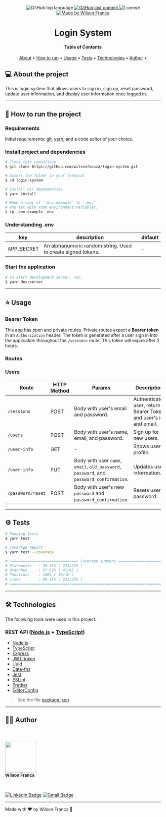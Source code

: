 <p align="center">
  <img alt="GitHub top language" src="https://img.shields.io/github/languages/top/wilsonfsouza/login-system">
  <a href="https://github.com/wilsonfsouza/login-system/commits/master">
    <img alt="GitHub last commit" src="https://img.shields.io/github/last-commit/wilsonfsouza/login-system">
  </a>

   <img alt="License" src="https://img.shields.io/badge/license-MIT-%23F26C6C">


  <a href="https://www.linkedin.com/in/wilsonfsouza/">
    <img alt="Made by Wilson Franca" src="https://img.shields.io/badge/made%20by-Wilson%20Franca-%230AA186">
  </a>
</p>

<h1 align="center">
    Login System
</h1>

<h4 align="center">
Table of Contents
</h4>

<p align="center">
 <a href="#-about-the-project">About</a> •
 <a href="#-how-to-run-the-project">How to run</a> •
 <a href="#-usage">Usage</a> •
 <a href="#-tests">Tests</a> •
 <a href="#-technologies">Technologies</a> •
 <a href="#-author">Author</a> •
</p>


## 💻 About the project

This is login system that allows users to sign in, sign up, reset password, update user information, and display user information once logged in.

---

## 🚀 [](https://github.com/wilsonfsouza/login-system#how-to-run-the-project)How to run the project

### **Requirements**

Initial requirements:
[git](https://git-scm.com), [yarn](https://yarnpkg.com/), and a code editor of your choice.

### **Install project and dependencies**

```bash
# Clone this repository
$ git clone https://github.com/wilsonfsouza/login-system.git

# Access the folder in your terminal
$ cd login-system

# Install all dependencies
$ yarn install

# Make a copy of '.env.example' to '.env'
# and set with YOUR environment variables.
$ cp .env.example .env
```

### Understanding .env

|key|description|default
|---|---|---
|APP_SECRET|An alphanumeric random string. Used to create signed tokens.| -


### Start the application
```bash
# To start development server, run:
$ yarn dev:server
```

---

## ⭐ Usage
### **Bearer Token**
This app has open and private routes. Private routes expect a **Bearer token** in an `Authorization` header. The token is generated after a user sign in into the application throughout the `/sessions` route. This token will expire after 2 hours.

### **Routes**

### Users
|Route|HTTP Method|Params|Description|Auth method
|---|---|---|---|---
|`/sessions`|POST|Body with user's email and password.|Authenticates user, return a Bearer Token and user's id and email.| ❌
|`/users`|POST|Body with user's name, email, and password.|Sign up for new users. | ❌
|`/user-info`|GET| - |Shows user profile.|Bearer
|`/user-info`|PUT|Body with user `name`, `email`, `old_password`, `password`, and `password_confirmation`.|Updates user information.|Bearer
|`/password/reset`|POST|Body with user's new `password` and `password_confirmation`.|Resets user's password.| ❌

---

## ⚙️ Tests
```bash
# Running tests
$ yarn test

# Coverage Report
$ yarn test --coverage

# =============================== Coverage summary ===============================
# Statements   : 99.11% ( 223/225 )
# Branches     : 97.62% ( 41/42 )
# Functions    : 100% ( 10/10 )
# Lines        : 99.11% ( 223/225 )
# ================================================================================
```
---

## 🛠 Technologies

The following tools were used in this project:

### **REST  API**  ([Node.js](https://nodejs.org/en/)  +  [TypeScript](https://www.typescriptlang.org/))

- [Node.js](https://nodejs.org/en/)
- [TypeScript](https://www.typescriptlang.org/)
- [Express](https://expressjs.com/pt-br/)
- [JWT-token](https://jwt.io/)
- [Uuid](https://www.npmjs.com/package/uuid)
- [Date-fns](https://date-fns.org/)
- [Jest](https://jestjs.io/)
- [ESLint](https://eslint.org/)
- [Prettier](https://prettier.io/)
- [EditorConfig](https://editorconfig.org/)

> See the file  [package.json](https://github.com/wilsonfsouza/login-system/blob/main/package.json)

---

## 👨‍💻 Author

<br/>
<h3>
 <img  src="https://avatars0.githubusercontent.com/u/21347383?s=460&u=fdb399c92e369762d45d6495cbd2e87eef9e4d65&v=4" width="100px" alt=""/>
 <br />
 <sub>Wilson Franca</sub></h3>
 <br />

[![Linkedin Badge](https://img.shields.io/badge/-Wilson-blue?style=flat-square&logo=Linkedin&logoColor=white&link=https://www.linkedin.com/in/wilsonfsouza/)](https://www.linkedin.com/in/wilsonfsouza/)
[![Gmail Badge](https://img.shields.io/badge/-wilson.franca.92@gmail.com-c14438?style=flat-square&logo=Gmail&logoColor=white&link=mailto:wilson.franca.92@gmail.com)](mailto:wilson.franca.92@gmail.com)

---

Made with ❤️ by Wilson Franca 👋

